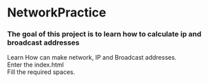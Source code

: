 # NetworkPractice

<h3> The goal of this project is to learn how to calculate ip and broadcast addresses </h3>

<body>
  <div>
     Learn How can make network, IP and Broadcast addresses. <br>
     Enter the index.html <br>
     Fill the required spaces. <br>
  </div>
 </body>
